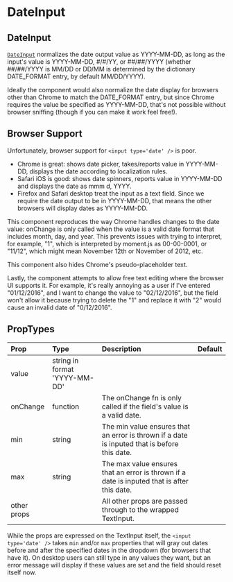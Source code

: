 # DateInput

## DateInput

[`DateInput`](https://github.com/zakness/birchbox-gitbook/tree/1ad9356b440d8ffd191f6222475ef6f0c15444b0/src/components/Form/DateInput/index.js) normalizes the date output value as YYYY-MM-DD, as long as the input's value is YYYY-MM-DD, \#/\#/YY, or \#\#/\#\#/YYYY \(whether \#\#/\#\#/YYYY is MM/DD or DD/MM is determined by the dictionary DATE\_FORMAT entry, by default MM/DD/YYYY\).

Ideally the component would also normalize the date display for browsers other than Chrome to match the DATE\_FORMAT entry, but since Chrome requires the value be specified as YYYY-MM-DD, that's not possible without browser sniffing \(though if you can make it work feel free!\).

## Browser Support

Unfortunately, browser support for `<input type='date' />` is poor.

* Chrome is great: shows date picker, takes/reports value in YYYY-MM-DD, displays the date according to localization rules.
* Safari iOS is good: shows date spinners, reports value in YYYY-MM-DD and displays the date as mmm d, YYYY.
* Firefox and Safari desktop treat the input as a text field. Since we require the date output to be in YYYY-MM-DD, that means the other browsers will display dates as YYYY-MM-DD.

This component reproduces the way Chrome handles changes to the date value: onChange is only called when the value is a valid date format that includes month, day, and year. This prevents issues with trying to interpret, for example, "1", which is interpreted by moment.js as 00-00-0001, or "11/12", which might mean November 12th or November of 2012, etc.

This component also hides Chrome's pseudo-placeholder text.

Lastly, the component attempts to allow free text editing where the browser UI supports it. For example, it's really annoying as a user if I've entered "01/12/2016", and I want to change the value to "02/12/2016", but the field won't allow it because trying to delete the "1" and replace it with "2" would cause an invalid date of "0/12/2016".

## PropTypes

| Prop | Type | Description | Default |
| :--- | :--- | :--- | :--- |
| value | string in format 'YYYY-MM-DD' |  |  |
| onChange | function | The onChange fn is only called if the field's value is a valid date. |  |
| min | string | The min value ensures that an error is thrown if a date is inputed that is before this date. |  |
| max | string | The max value ensures that an error is thrown if a date is inputed that is after this date. |  |
| other props |  | All other props are passed through to the wrapped TextInput. |  |

While the props are expressed on the TextInput itself, the `<input type='date' />` takes `min` and/or `max` properties that will gray out dates before and after the specified dates in the dropdown \(for browsers that have it\). On desktop users can still type in any values they want, but an error message will display if these values are set and the field should reset itself now.

